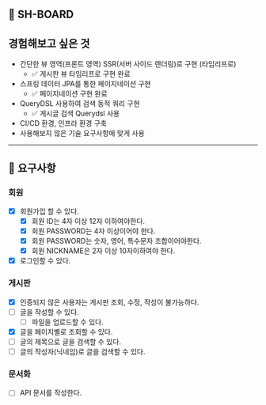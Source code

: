 ## 🚀 SH-BOARD

## 경험해보고 싶은 것
- 간단한 뷰 영역(프론트 영역) SSR(서버 사이드 렌더링)로 구현 (타임리프로)
  - ✅ 게시판 뷰 타임리프로 구현 완료
-  스프링 데이터 JPA를 통한 페이지네이션 구현
    - ✅ 페이지네이션 구현 완료
-  QueryDSL 사용하여 검색 동적 쿼리 구현
    - ✅ 게시글 검색 Querydsl 사용
-  CI/CD 환경, 인프라 환경 구축
-  사용해보지 않은 기술 요구사항에 맞게 사용

---

## 📘 요구사항

### 회원

- [x] 회원가입 할 수 있다.
  - [x] 회원 ID는 4자 이상 12자 이하여야한다.
  - [x] 회원 PASSWORD는 4자 이상이어야 한다.
  - [x] 회원 PASSWORD는 숫자, 영어, 특수문자 조합이어야한다.
  - [x] 회원 NICKNAME은 2자 이상 10자이하여야 한다.
- [x] 로그인할 수 있다.

### 게시판

- [x] 인증되지 않은 사용자는 게시판 조회, 수정, 작성이 불가능하다.
- [ ] 글을 작성할 수 있다.
    - [ ] 파일을 업로드할 수 있다.
- [x] 글을 페이지별로 조회할 수 있다.
- [ ] 글의 제목으로 글을 검색할 수 있다.
- [ ] 글의 작성자(닉네임)로 글을 검색할 수 있다.

### 문서화 
- [ ] API 문서를 작성한다.
